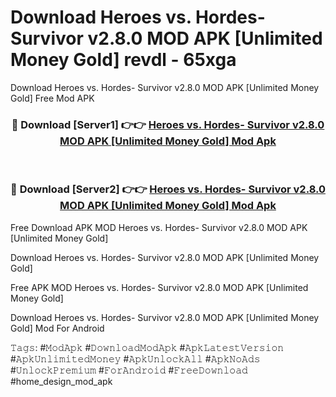 # Download Heroes vs. Hordes- Survivor v2.8.0 MOD APK [Unlimited Money Gold] revdl - 65xga
Download Heroes vs. Hordes- Survivor v2.8.0 MOD APK [Unlimited Money Gold] Free Mod APK

<div align="center">
<h3>🔴 Download [Server1] 👉👉 <a href="https://apk-comot.site?title=Heroes_vs._Hordes-_Survivor_v2.8.0_MOD_APK_[Unlimited_Money_Gold]">Heroes vs. Hordes- Survivor v2.8.0 MOD APK [Unlimited Money Gold] Mod Apk</a></h3><br>

<h3>🔴 Download [Server2] 👉👉 <a href="https://apk-comot.site?title=Heroes_vs._Hordes-_Survivor_v2.8.0_MOD_APK_[Unlimited_Money_Gold]">Heroes vs. Hordes- Survivor v2.8.0 MOD APK [Unlimited Money Gold] Mod Apk</a></h3>
</div>


Free Download APK MOD Heroes vs. Hordes- Survivor v2.8.0 MOD APK [Unlimited Money Gold]

Download Heroes vs. Hordes- Survivor v2.8.0 MOD APK [Unlimited Money Gold] 

Free APK MOD Heroes vs. Hordes- Survivor v2.8.0 MOD APK [Unlimited Money Gold] 

Download Heroes vs. Hordes- Survivor v2.8.0 MOD APK [Unlimited Money Gold] Mod For Android

𝚃𝚊𝚐𝚜: #𝙼𝚘𝚍𝙰𝚙𝚔 #𝙳𝚘𝚠𝚗𝚕𝚘𝚊𝚍𝙼𝚘𝚍𝙰𝚙𝚔 #𝙰𝚙𝚔𝙻𝚊𝚝𝚎𝚜𝚝𝚅𝚎𝚛𝚜𝚒𝚘𝚗 #𝙰𝚙𝚔𝚄𝚗𝚕𝚒𝚖𝚒𝚝𝚎𝚍𝙼𝚘𝚗𝚎𝚢 #𝙰𝚙𝚔𝚄𝚗𝚕𝚘𝚌𝚔𝙰𝚕𝚕 #𝙰𝚙𝚔𝙽𝚘𝙰𝚍𝚜 #𝚄𝚗𝚕𝚘𝚌𝚔𝙿𝚛𝚎𝚖𝚒𝚞𝚖 #𝙵𝚘𝚛𝙰𝚗𝚍𝚛𝚘𝚒𝚍 #𝙵𝚛𝚎𝚎𝙳𝚘𝚠𝚗𝚕𝚘𝚊𝚍 #home_design_mod_apk